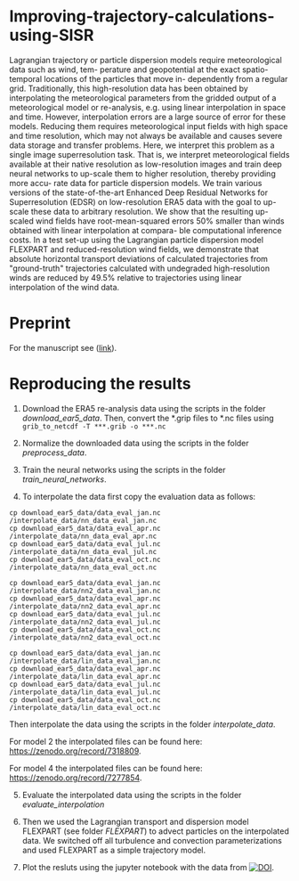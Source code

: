 # Improving-trajectory-calculations-using-SISR

Lagrangian trajectory or particle dispersion models require meteorological data such as wind, tem-
perature and geopotential at the exact spatio-temporal locations of the particles that move in-
dependently from a regular grid. Traditionally, this high-resolution data has been obtained by
interpolating the meteorological parameters from the gridded output of a meteorological model or
re-analysis, e.g. using linear interpolation in space and time. However, interpolation errors are a
large source of error for these models. Reducing them requires meteorological input fields with high
space and time resolution, which may not always be available and causes severe data storage and
transfer problems. Here, we interpret this problem as a single image superresolution task. That
is, we interpret meteorological fields available at their native resolution as low-resolution images
and train deep neural networks to up-scale them to higher resolution, thereby providing more accu-
rate data for particle dispersion models. We train various versions of the state-of-the-art Enhanced
Deep Residual Networks for Superresolution (EDSR) on low-resolution ERA5 data with the goal to
up-scale these data to arbitrary resolution. We show that the resulting up-scaled wind fields have
root-mean-squared errors 50% smaller than winds obtained with linear interpolation at compara-
ble computational inference costs. In a test set-up using the Lagrangian particle dispersion model
FLEXPART and reduced-resolution wind fields, we demonstrate that absolute horizontal transport
deviations of calculated trajectories from "ground-truth" trajectories calculated with undegraded
high-resolution winds are reduced by 49.5% relative to trajectories using linear interpolation of the
wind data.


# Preprint

For the manuscript see ([link](https://egusphere.copernicus.org/preprints/2022/egusphere-2022-441/)).

# Reproducing the results

1. Download the ERA5 re-analysis data using the scripts in the folder *download_ear5_data*. Then, convert the *.grip files to *.nc files using ``` grib_to_netcdf -T ***.grib -o ***.nc ```

2. Normalize the downloaded data using the scripts in the folder *preprocess_data*.

3. Train the neural networks using the scripts in the folder *train_neural_networks*.

4. To interpolate the data first copy the evaluation data as follows:
```
cp download_ear5_data/data_eval_jan.nc /interpolate_data/nn_data_eval_jan.nc
cp download_ear5_data/data_eval_apr.nc /interpolate_data/nn_data_eval_apr.nc
cp download_ear5_data/data_eval_jul.nc /interpolate_data/nn_data_eval_jul.nc
cp download_ear5_data/data_eval_oct.nc /interpolate_data/nn_data_eval_oct.nc

cp download_ear5_data/data_eval_jan.nc /interpolate_data/nn2_data_eval_jan.nc
cp download_ear5_data/data_eval_apr.nc /interpolate_data/nn2_data_eval_apr.nc
cp download_ear5_data/data_eval_jul.nc /interpolate_data/nn2_data_eval_jul.nc
cp download_ear5_data/data_eval_oct.nc /interpolate_data/nn2_data_eval_oct.nc

cp download_ear5_data/data_eval_jan.nc /interpolate_data/lin_data_eval_jan.nc
cp download_ear5_data/data_eval_apr.nc /interpolate_data/lin_data_eval_apr.nc
cp download_ear5_data/data_eval_jul.nc /interpolate_data/lin_data_eval_jul.nc
cp download_ear5_data/data_eval_oct.nc /interpolate_data/lin_data_eval_oct.nc
```
Then interpolate the data using the scripts in the folder *interpolate_data*.

For model 2 the interpolated files can be found here: https://zenodo.org/record/7318809.

For model 4 the interpolated files can be found here: https://zenodo.org/record/7277854.

5. Evaluate the interpolated data using the scripts in the folder *evaluate_interpolation*

6. Then we used the Lagrangian transport and dispersion model FLEXPART (see folder *FLEXPART*) to advect particles on the interpolated data. We switched off all turbulence and convection parameterizations and used FLEXPART as a simple trajectory model.

7. Plot the resluts using the jupyter notebook with the data from [![DOI](https://zenodo.org/badge/DOI/10.5281/zenodo.6628749.svg)](https://doi.org/10.5281/zenodo.6628749).
